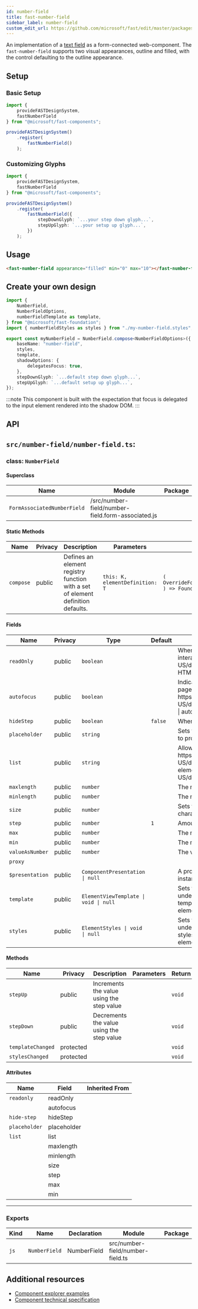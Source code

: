 ```yaml
---
id: number-field
title: fast-number-field
sidebar_label: number-field
custom_edit_url: https://github.com/microsoft/fast/edit/master/packages/web-components/fast-foundation/src/number-field/README.md
---
```


An implementation of a [text field](https://developer.mozilla.org/en-US/docs/Web/HTML/Element/Input/text) as a form-connected web-component. The `fast-number-field` supports two visual appearances, outline and filled, with the control defaulting to the outline appearance.

## Setup

### Basic Setup

```ts
import {
    provideFASTDesignSystem,
    fastNumberField
} from "@microsoft/fast-components";

provideFASTDesignSystem()
    .register(
        fastNumberField()
    );
```

### Customizing Glyphs

```ts
import {
    provideFASTDesignSystem,
    fastNumberField
} from "@microsoft/fast-components";

provideFASTDesignSystem()
    .register(
        fastNumberField({
            stepDownGlyph: `...your step down glyph...`,
            stepUpGlyph: `...your setup up glyph...`,
        })
    );
```

## Usage

```html live
<fast-number-field appearance="filled" min="0" max="10"></fast-number-field>
```

## Create your own design

```ts
import {
    NumberField,
    NumberFieldOptions,
    numberFieldTemplate as template,
} from "@microsoft/fast-foundation";
import { numberFieldStyles as styles } from "./my-number-field.styles";

export const myNumberField = NumberField.compose<NumberFieldOptions>({
    baseName: "number-field",
    styles,
    template,
    shadowOptions: {
        delegatesFocus: true,
    },
    stepDownGlyph: `...default step down glyph...`,
    stepUpGlyph: `...default setup up glyph...`,
});
```

:::note
This component is built with the expectation that focus is delegated to the input element rendered into the shadow DOM.
:::

## API

## `src/number-field/number-field.ts`:

### class: `NumberField`

#### Superclass

| Name                        | Module                                            | Package |
| --------------------------- | ------------------------------------------------- | ------- |
| `FormAssociatedNumberField` | /src/number-field/number-field.form-associated.js |         |

#### Static Methods

| Name      | Privacy | Description                                                                     | Parameters                      | Return                                                                                                           | Inherited From    |
| --------- | ------- | ------------------------------------------------------------------------------- | ------------------------------- | ---------------------------------------------------------------------------------------------------------------- | ----------------- |
| `compose` | public  | Defines an element registry function with a set of element definition defaults. | `this: K, elementDefinition: T` | `(         overrideDefinition?: OverrideFoundationElementDefinition<T>     ) => FoundationElementRegistry<T, K>` | FoundationElement |

#### Fields

| Name            | Privacy | Type                                  | Default | Description                                                                                                                                                                                                                       | Inherited From            |
| --------------- | ------- | ------------------------------------- | ------- | --------------------------------------------------------------------------------------------------------------------------------------------------------------------------------------------------------------------------------- | ------------------------- |
| `readOnly`      | public  | `boolean`                             |         | When true, the control will be immutable by user interaction. See {@link https\://developer.mozilla.org/en-US/docs/Web/HTML/Attributes/readonly \| readonly HTML attribute} for more information.                                 |                           |
| `autofocus`     | public  | `boolean`                             |         | Indicates that this element should get focus after the page finishes loading. See {@link https\://developer.mozilla.org/en-US/docs/Web/HTML/Element/input#htmlattrdefautofocus \| autofocus HTML attribute} for more information. |                           |
| `hideStep`      | public  | `boolean`                             | `false` | When true, spin buttons will not be rendered                                                                                                                                                                                      |                           |
| `placeholder`   | public  | `string`                              |         | Sets the placeholder value of the element, generally used to provide a hint to the user.                                                                                                                                          |                           |
| `list`          | public  | `string`                              |         | Allows associating a {@link https\://developer.mozilla.org/en-US/docs/Web/HTML/Element/datalist \| datalist} to the element by {@link https\://developer.mozilla.org/en-US/docs/Web/API/Element/id}.                              |                           |
| `maxlength`     | public  | `number`                              |         | The maximum number of characters a user can enter.                                                                                                                                                                                |                           |
| `minlength`     | public  | `number`                              |         | The minimum number of characters a user can enter.                                                                                                                                                                                |                           |
| `size`          | public  | `number`                              |         | Sets the width of the element to a specified number of characters.                                                                                                                                                                |                           |
| `step`          | public  | `number`                              | `1`     | Amount to increment or decrement the value by                                                                                                                                                                                     |                           |
| `max`           | public  | `number`                              |         | The maximum the value can be                                                                                                                                                                                                      |                           |
| `min`           | public  | `number`                              |         | The minimum the value can be                                                                                                                                                                                                      |                           |
| `valueAsNumber` | public  | `number`                              |         | The value property, typed as a number.                                                                                                                                                                                            |                           |
| `proxy`         |         |                                       |         |                                                                                                                                                                                                                                   | FormAssociatedNumberField |
| `$presentation` | public  | `ComponentPresentation \| null`       |         | A property which resolves the ComponentPresentation instance for the current component.                                                                                                                                           | FoundationElement         |
| `template`      | public  | `ElementViewTemplate \| void \| null` |         | Sets the template of the element instance. When undefined, the element will attempt to resolve the template from the associated presentation or custom element definition.                                                        | FoundationElement         |
| `styles`        | public  | `ElementStyles \| void \| null`       |         | Sets the default styles for the element instance. When undefined, the element will attempt to resolve default styles from the associated presentation or custom element definition.                                               | FoundationElement         |

#### Methods

| Name              | Privacy   | Description                               | Parameters | Return | Inherited From    |
| ----------------- | --------- | ----------------------------------------- | ---------- | ------ | ----------------- |
| `stepUp`          | public    | Increments the value using the step value |            | `void` |                   |
| `stepDown`        | public    | Decrements the value using the step value |            | `void` |                   |
| `templateChanged` | protected |                                           |            | `void` | FoundationElement |
| `stylesChanged`   | protected |                                           |            | `void` | FoundationElement |

#### Attributes

| Name          | Field       | Inherited From |
| ------------- | ----------- | -------------- |
| `readonly`    | readOnly    |                |
|               | autofocus   |                |
| `hide-step`   | hideStep    |                |
| `placeholder` | placeholder |                |
| `list`        | list        |                |
|               | maxlength   |                |
|               | minlength   |                |
|               | size        |                |
|               | step        |                |
|               | max         |                |
|               | min         |                |

<hr/>

### Exports

| Kind | Name          | Declaration | Module                           | Package |
| ---- | ------------- | ----------- | -------------------------------- | ------- |
| `js` | `NumberField` | NumberField | src/number-field/number-field.ts |         |


## Additional resources

* [Component explorer examples](https://explore.fast.design/components/fast-number-field)
* [Component technical specification](https://github.com/microsoft/fast/blob/master/packages/web-components/fast-foundation/src/number-field/number-field.spec.md)